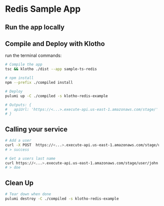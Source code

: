 # Redis Sample App

## Run the app locally

## Compile and Deploy with Klotho

run the terminal commands:
```sh
# Compile the app
tsc && klotho ./dist --app sample-ts-redis

# npm install
npm --prefix ./compiled install

# Deploy
pulumi up -C ./compiled -s klotho-redis-example

# Outputs: {
#   apiUrl: 'https://<...>.execute-api.us-east-1.amazonaws.com/stage/'
# }

```
## Calling your service

```sh
# Add a user 
curl -X POST  https://<...>.execute-api.us-east-1.amazonaws.com/stage/user -d '{"firstName": "john", "lastName": "doe"}' -H "Content-Type: application/json"
# > success

# Get a users last name
curl https://<...>.execute-api.us-east-1.amazonaws.com/stage/user/john
# > doe
```

## Clean Up
```sh
# Tear down when done
pulumi destroy -C ./compiled -s klotho-redis-example
```
